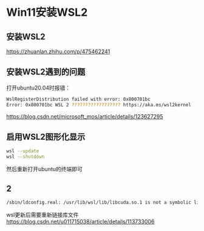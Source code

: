 # Win11安装WSL2

## 安装WSL2

https://zhuanlan.zhihu.com/p/475462241

## 安装WSL2遇到的问题

打开ubuntu20.04时报错：

```bash
WslRegisterDistribution failed with error: 0x800701bc
Error: 0x800701bc WSL 2 ?????????????????? https://aka.ms/wsl2kernel
```

https://blog.csdn.net/microsoft_mos/article/details/123627295

## 启用WSL2图形化显示

```bash
wsl --update
wsl --shutdown
```

然后重新打开ubuntu的终端即可

## 2

```bash
/sbin/ldconfig.real: /usr/lib/wsl/lib/libcuda.so.1 is not a symbolic link
```

wsl更新后需要重新链接库文件
https://blog.csdn.net/u011715038/article/details/113733006

